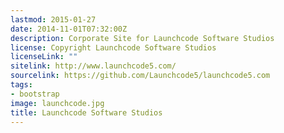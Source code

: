 ```yaml
---
lastmod: 2015-01-27
date: 2014-11-01T07:32:00Z
description: Corporate Site for Launchcode Software Studios
license: Copyright Launchcode Software Studios
licenseLink: ""
sitelink: http://www.launchcode5.com/
sourcelink: https://github.com/Launchcode5/launchcode5.com
tags:
- bootstrap
image: launchcode.jpg
title: Launchcode Software Studios
---
```


